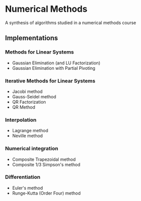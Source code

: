 # Numerical Methods
A synthesis of algorithms studied in a numerical methods course

## Implementations

### Methods for Linear Systems

- Gaussian Elimination (and LU Factorization)
- Gaussian Elimination with Partial Pivoting

### Iterative Methods for Linear Systems

- Jacobi method
- Gauss-Seidel method
- QR Factorization
- QR Method

### Interpolation
- Lagrange method
- Neville method

### Numerical integration

- Composite Trapezoidal method
- Composite 1/3 Simpson's method

### Differentiation

- Euler's method
- Runge-Kutta (Order Four) method